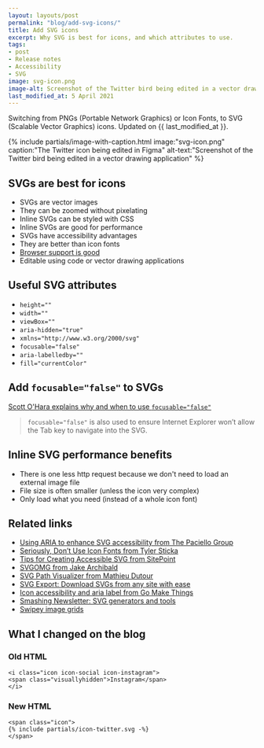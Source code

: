 ```yaml
---
layout: layouts/post
permalink: "blog/add-svg-icons/"
title: Add SVG icons
excerpt: Why SVG is best for icons, and which attributes to use.
tags:
- post
- Release notes
- Accessibility
- SVG
image: svg-icon.png
image-alt: Screenshot of the Twitter bird being edited in a vector drawing application
last_modified_at: 5 April 2021
---
```


Switching from PNGs (Portable Network Graphics) or Icon Fonts, to SVG (Scalable Vector Graphics) icons. Updated on {{ last_modified_at }}.

{%
  include partials/image-with-caption.html
  image:"svg-icon.png"
  caption:"The Twitter icon being edited in Figma"
  alt-text:"Screenshot of the Twitter bird being edited in a vector drawing application"
%}

## SVGs are best for icons

- SVGs are vector images
- They can be zoomed without pixelating
- Inline SVGs can be styled with CSS
- Inline SVGs are good for performance
- SVGs have accessibility advantages
- They are better than icon fonts
- [Browser support is good](https://caniuse.com/#feat=svg-html5)
- Editable using code or vector drawing applications

## Useful SVG attributes

- `height=""`
- `width=""`
- `viewBox=""`
- `aria-hidden="true"`
- `xmlns="http://www.w3.org/2000/svg"`
- `focusable="false"`
- `aria-labelledby=""`
- `fill="currentColor"`

## Add `focusable="false"` to SVGs

[Scott O'Hara explains why and when to use `focusable="false"`](https://www.scottohara.me/blog/2019/05/22/contextual-images-svgs-and-a11y.html#svgs-that-are-decorative)

> `focusable="false"` is also used to ensure Internet Explorer won’t allow the Tab key to navigate into the SVG.

## Inline SVG performance benefits
- There is one less http request because we don't need to load an external image file
- File size is often smaller (unless the icon very complex)
- Only load what you need (instead of a whole icon font)

## Related links

- [Using ARIA to enhance SVG accessibility from The Paciello Group](https://developer.paciellogroup.com/blog/2013/12/using-aria-enhance-svg-accessibility/)
- [Seriously, Don’t Use Icon Fonts from Tyler Sticka](https://cloudfour.com/thinks/seriously-dont-use-icon-fonts/)
- [Tips for Creating Accessible SVG from SitePoint](https://www.sitepoint.com/tips-accessible-svg/)
- [SVGOMG from Jake Archibald](https://jakearchibald.github.io/svgomg/)
- [SVG Path Visualizer from Mathieu Dutour](https://svg-path-visualizer.netlify.app/)
- [SVG Export: Download SVGs from any site with ease](https://svgexport.io/)
- [Icon accessibility and aria label from Go Make Things](https://gomakethings.com/icon-accessibility-and-aria-label/)
- [Smashing Newsletter: SVG generators and tools](https://mailchi.mp/smashingmagazine/smashing-newsletter-294-svg-generators-and-tools)
- [Swipey image grids](https://www.cassie.codes/posts/swipey-image-grids/)

## What I changed on the blog

### Old HTML
```
<i class="icon icon-social icon-instagram">
<span class="visuallyhidden">Instagram</span>
</i>
```

### New HTML
```
<span class="icon">
{% include partials/icon-twitter.svg -%}
</span>
```

